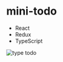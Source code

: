 # mini-todo

- React
- Redux
- TypeScript

![type todo](https://github.com/purple11-11/mini-todo/assets/125553827/2d3a3ccc-e2d9-4794-a3a8-0ec98eadbd95)
